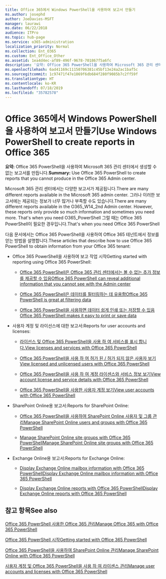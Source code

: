 ```yaml
---
title: Office 365에서 Windows PowerShell을 사용하여 보고서 만들기
ms.author: josephd
author: JoeDavies-MSFT
manager: laurawi
ms.date: 06/22/2018
audience: ITPro
ms.topic: hub-page
ms.service: o365-administration
localization_priority: Normal
ms.collection: Ent_O365
ms.custom: Ent_Office_Other
ms.assetid: 1ea4d4ec-af89-496f-9678-701867f5a6fc
description: '요약: Office 365 PowerShell을 사용하여 Microsoft 365 관리 센터에서 생성할 수 없는 보고서를 만듭니다.'
ms.openlocfilehash: 6ad41169c11150706381c45bf13e24a2ac1baf5c
ms.sourcegitcommit: 1c97471f47e1869f6db684f280f9085b7c2ff59f
ms.translationtype: HT
ms.contentlocale: ko-KR
ms.lasthandoff: 07/18/2019
ms.locfileid: "35782578"
---
```

# <a name="use-windows-powershell-to-create-reports-in-office-365"></a><span data-ttu-id="adcee-103">Office 365에서 Windows PowerShell을 사용하여 보고서 만들기</span><span class="sxs-lookup"><span data-stu-id="adcee-103">Use Windows PowerShell to create reports in Office 365</span></span>

 <span data-ttu-id="adcee-104">**요약:** Office 365 PowerShell을 사용하여 Microsoft 365 관리 센터에서 생성할 수 없는 보고서를 만듭니다.</span><span class="sxs-lookup"><span data-stu-id="adcee-104">**Summary:** Use Office 365 PowerShell to create reports that you cannot produce in the Office 365 Admin center.</span></span>
  
<span data-ttu-id="adcee-105">Microsoft 365 관리 센터에서는 다양한 보고서가 제공됩니다.</span><span class="sxs-lookup"><span data-stu-id="adcee-105">There are many different reports available in the Microsoft 365 admin center.</span></span> <span data-ttu-id="adcee-106">그러나 이러한 보고서에는 제공되는 정보가 너무 많거나 부족할 수도 있습니다.</span><span class="sxs-lookup"><span data-stu-id="adcee-106">There are many different reports available in the O365_W14_2nd Admin center. However, these reports only provide so much information and sometimes you need more. That's when you need O365_PowerShell</span></span> <span data-ttu-id="adcee-107">그럴 때는 Office 365 PowerShell이 필요한 경우입니다.</span><span class="sxs-lookup"><span data-stu-id="adcee-107">That's when you need Office 365 PowerShell</span></span>
  
<span data-ttu-id="adcee-108">다음 문서에서는 Office 365 PowerShell을 사용하여 Office 365 테넌트에서 정보를 얻는 방법을 설명합니다.</span><span class="sxs-lookup"><span data-stu-id="adcee-108">These articles that describe how to use Office 365 PowerShell to obtain information from your Office 365 tenant:</span></span>
  
- <span data-ttu-id="adcee-109">Office 365 PowerShell을 사용하여 보고 작업 시작</span><span class="sxs-lookup"><span data-stu-id="adcee-109">Getting started with reporting using Office 365 PowerShell:</span></span>
    
  - [<span data-ttu-id="adcee-110">Office 365 PowerShell은 Office 365 관리 센터에서는 볼 수 없는 추가 정보를 제공할 수 있음</span><span class="sxs-lookup"><span data-stu-id="adcee-110">Office 365 PowerShell can reveal additional information that you cannot see with the Admin center</span></span>](https://technet.microsoft.com/library/dn568034.aspx#reveal)
    
  - [<span data-ttu-id="adcee-111">Office 365 PowerShell은 데이터를 필터링하는 데 유용함</span><span class="sxs-lookup"><span data-stu-id="adcee-111">Office 365 PowerShell is great at filtering data</span></span>](https://technet.microsoft.com/library/dn568034.aspx#filter)
    
  - [<span data-ttu-id="adcee-112">Office 365 PowerShell을 사용하면 데이터 쉽게 인쇄 또는 저장할 수 있음</span><span class="sxs-lookup"><span data-stu-id="adcee-112">Office 365 PowerShell makes it easy to print or save data</span></span>](https://technet.microsoft.com/library/dn568034.aspx#printsave)
    
- <span data-ttu-id="adcee-113">사용자 계정 및 라이선스에 대한 보고서:</span><span class="sxs-lookup"><span data-stu-id="adcee-113">Reports for user accounts and licenses:</span></span>
    
  - [<span data-ttu-id="adcee-114">라이선스 및 Office 365 PowerShell을 사용 하 여 서비스를 표시 합니다.</span><span class="sxs-lookup"><span data-stu-id="adcee-114">View licenses and services with Office 365 PowerShell</span></span>](view-licenses-and-services-with-office-365-powershell.md)
    
  - [<span data-ttu-id="adcee-115">Office 365 PowerShell을 사용 하 여 허가 된 / 허가 되지 않은 사용자 보기</span><span class="sxs-lookup"><span data-stu-id="adcee-115">View licensed and unlicensed users with Office 365 PowerShell</span></span>](view-licensed-and-unlicensed-users-with-office-365-powershell.md)
    
  - [<span data-ttu-id="adcee-116">Office 365 PowerShell을 사용 하 여 계정 라이센스와 서비스 정보 보기</span><span class="sxs-lookup"><span data-stu-id="adcee-116">View account license and service details with Office 365 PowerShell</span></span>](view-account-license-and-service-details-with-office-365-powershell.md)
    
  - [<span data-ttu-id="adcee-117">Office 365 PowerShell을 사용한 사용자 계정 보기</span><span class="sxs-lookup"><span data-stu-id="adcee-117">View user accounts with Office 365 PowerShell</span></span>](view-user-accounts-with-office-365-powershell.md)
    
- <span data-ttu-id="adcee-118">SharePoint Online용 보고서:</span><span class="sxs-lookup"><span data-stu-id="adcee-118">Reports for SharePoint Online:</span></span>
    
  - [<span data-ttu-id="adcee-119">Office 365 PowerShell을 사용하여 SharePoint Online 사용자 및 그룹 관리</span><span class="sxs-lookup"><span data-stu-id="adcee-119">Manage SharePoint Online users and groups with Office 365 PowerShell</span></span>](http://technet.microsoft.com/library/9680af2e-a965-4e62-92ee-da72105c7800.aspx)
    
  - [<span data-ttu-id="adcee-120">Manage SharePoint Online site groups with Office 365 PowerShell</span><span class="sxs-lookup"><span data-stu-id="adcee-120">Manage SharePoint Online site groups with Office 365 PowerShell</span></span>](http://technet.microsoft.com/library/122f4099-c78d-4cce-bab0-4343b04596ae.aspx)
    
- <span data-ttu-id="adcee-121">Exchange Online용 보고서:</span><span class="sxs-lookup"><span data-stu-id="adcee-121">Reports for Exchange Online:</span></span>
    
  - [<span data-ttu-id="adcee-122">Display Exchange Online mailbox information with Office 365 PowerShell</span><span class="sxs-lookup"><span data-stu-id="adcee-122">Display Exchange Online mailbox information with Office 365 PowerShell</span></span>](http://technet.microsoft.com/library/13843002-56ca-4b75-81c5-84386522b01b.aspx)
    
  - [<span data-ttu-id="adcee-123">Display Exchange Online reports with Office 365 PowerShell</span><span class="sxs-lookup"><span data-stu-id="adcee-123">Display Exchange Online reports with Office 365 PowerShell</span></span>](http://technet.microsoft.com/library/4873a063-9fc4-4ed9-826a-6e935fef61d4.aspx)
    
## <a name="see-also"></a><span data-ttu-id="adcee-124">참고 항목</span><span class="sxs-lookup"><span data-stu-id="adcee-124">See also</span></span>

#### 

[<span data-ttu-id="adcee-125">Office 365 PowerShell 사용한 Office 365 관리</span><span class="sxs-lookup"><span data-stu-id="adcee-125">Manage Office 365 with Office 365 PowerShell</span></span>](manage-office-365-with-office-365-powershell.md)
  
[<span data-ttu-id="adcee-126">Office 365 PowerShell 시작</span><span class="sxs-lookup"><span data-stu-id="adcee-126">Getting started with Office 365 PowerShell</span></span>](getting-started-with-office-365-powershell.md)
  
[<span data-ttu-id="adcee-127">Office 365 PowerShell을 사용하여 SharePoint Online 관리</span><span class="sxs-lookup"><span data-stu-id="adcee-127">Manage SharePoint Online with Office 365 PowerShell</span></span>](manage-sharepoint-online-with-office-365-powershell.md)
  
[<span data-ttu-id="adcee-128">사용자 계정 및 Office 365 PowerShell을 사용 하 여 라이센스 관리</span><span class="sxs-lookup"><span data-stu-id="adcee-128">Manage user accounts and licenses with Office 365 PowerShell</span></span>](manage-user-accounts-and-licenses-with-office-365-powershell.md)
  
